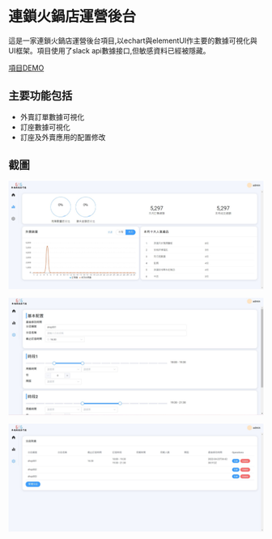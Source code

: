 # 連鎖火鍋店運營後台
這是一家連鎖火鍋店運營後台項目,以echart與elementUI作主要的數據可視化與UI框架。項目使用了slack api數據接口,但敏感資料已經被隱藏。

[項目DEMO](http://54.86.120.78/takeawayDataPage)

## 主要功能包括
- 外賣訂單數據可視化
- 訂座數據可視化
- 訂座及外賣應用的配置修改

## 截圖
![image](./pic/p1.jpg)

![image](./pic/p2.jpg)

![image](./pic/p3.jpg)

